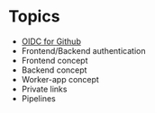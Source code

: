 # Topics
- [OIDC for Github](./docs/OIDC.md)
- Frontend/Backend authentication
- Frontend concept
- Backend concept
- Worker-app concept
- Private links
- Pipelines
